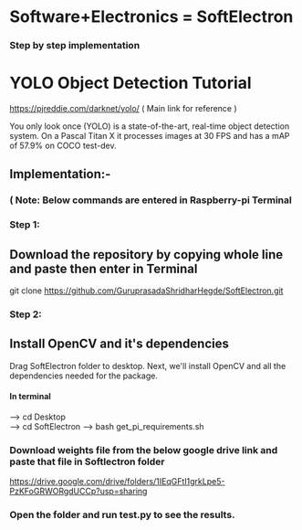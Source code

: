 # Software+Electronics = SoftElectron
### Step by step implementation
# YOLO Object Detection Tutorial
https://pjreddie.com/darknet/yolo/ ( Main link for reference )

You only look once (YOLO) is a state-of-the-art, real-time object detection system. On a Pascal Titan X it processes images at 30 FPS and has a mAP of 57.9% on COCO test-dev.

## Implementation:-
### ( Note: Below commands are entered in Raspberry-pi Terminal
### Step 1: 
## Download the repository by copying whole line and paste then enter in Terminal 
git clone https://github.com/GuruprasadaShridharHegde/SoftElectron.git
### Step 2:
## Install OpenCV and it's dependencies
Drag SoftElectron folder to desktop. Next, we'll install OpenCV and all the dependencies needed for the package. 
#### In terminal 
--> cd Desktop   
--> cd SoftElectron
--> bash get_pi_requirements.sh

### Download weights file from the below google drive link and paste that file in Softlectron folder
https://drive.google.com/drive/folders/1IEqGFtI1grkLpe5-PzKFoGRWORgdUCCp?usp=sharing

### Open the folder and run test.py to see the results.


 

